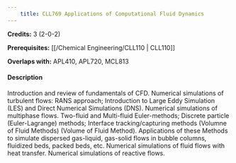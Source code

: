 ```yaml
---
    title: CLL769 Applications of Computational Fluid Dynamics
---
```

**Credits:** 3 (2-0-2)



**Prerequisites:** [[/Chemical Engineering/CLL110 | CLL110]]

**Overlaps with:** APL410, APL720, MCL813

#### Description 
Introduction and review of fundamentals of CFD. Numerical simulations of turbulent flows: RANS approach; Introduction to Large Eddy Simulation (LES) and Direct Numerical Simulations (DNS). Numerical simulations of multiphase flows. Two-fluid and Multi-fluid Euler-methods; Discrete particle (Euler-Lagrange) methods; Interface tracking/capturing methods (Volumne of Fluid Methods) (Volume of Fluid Method). Applications of these Methods to simulate dispersed gas-liquid, gas-solid flows in bubble columns, fluidized beds, packed beds, etc. Numerical simulations of fluid flows with heat transfer. Numerical simulations of reactive flows.